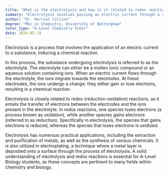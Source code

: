 ```yaml
---
title: "What is the electrolysis and how is it related to redox reactions?"
summary: "Electrolysis involves passing an electric current through a substance to induce a chemical reaction, facilitating processes such as decomposition or the separation of elements."
author: "Dr. Harriet Collins"
degree: "MSc in Chemistry, University of Nottingham"
tutor_type: "A-Level Chemistry Tutor"
date: 2024-05-19
---
```


Electrolysis is a process that involves the application of an electric current to a substance, inducing a chemical reaction.

In this process, the substance undergoing electrolysis is referred to as the electrolyte. The electrolyte can either be a molten ionic compound or an aqueous solution containing ions. When an electric current flows through the electrolyte, the ions migrate towards the electrodes. At these electrodes, the ions undergo a change: they either gain or lose electrons, resulting in a chemical reaction.

Electrolysis is closely related to redox (reduction-oxidation) reactions, as it entails the transfer of electrons between the electrodes and the ions present in the electrolyte. In redox reactions, one species loses electrons (a process known as oxidation), while another species gains electrons (referred to as reduction). Specifically in electrolysis, the species that gains electrons is reduced, whereas the species that loses electrons is oxidized.

Electrolysis has numerous practical applications, including the extraction and purification of metals, as well as the synthesis of various chemicals. It is also utilized in electroplating, a technique where a metal layer is deposited onto a surface through the process of electrolysis. A solid understanding of electrolysis and redox reactions is essential for A-Level Biology students, as these concepts are pertinent to many fields within chemistry and biology.
    